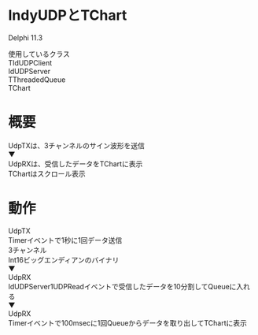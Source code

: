 # IndyUDPとTChart

Delphi 11.3  
  
使用しているクラス  
TIdUDPClient  
IdUDPServer  
TThreadedQueue  
TChart  

# 概要
UdpTXは、3チャンネルのサイン波形を送信  
▼  
UdpRXは、受信したデータをTChartに表示  
TChartはスクロール表示  

# 動作
UdpTX  
Timerイベントで1秒に1回データ送信  
3チャンネル  
Int16ビッグエンディアンのバイナリ  
▼  
UdpRX  
IdUDPServer1UDPReadイベントで受信したデータを10分割してQueueに入れる  
▼  
UdpRX  
Timerイベントで100msecに1回Queueからデータを取り出してTChartに表示  
